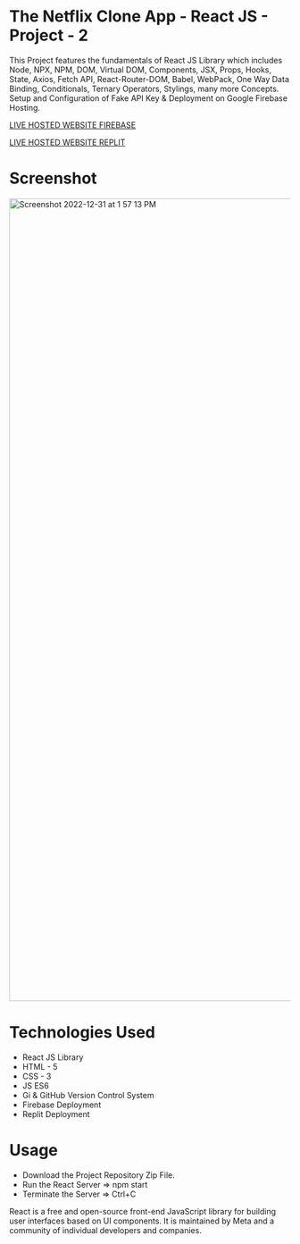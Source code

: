 # The Netflix Clone App - React JS - Project - 2

This Project features the fundamentals of React JS Library which includes Node, NPX, NPM, DOM, Virtual DOM, Components, JSX, Props, Hooks, State, Axios, Fetch API, React-Router-DOM, Babel, WebPack, One Way Data Binding, Conditionals, Ternary Operators, Stylings, many more Concepts. Setup and Configuration of Fake API Key &amp; Deployment on Google Firebase Hosting.

[LIVE HOSTED WEBSITE FIREBASE](https://netflixcloneapp-reactjs-pro2.web.app/)

[LIVE HOSTED WEBSITE REPLIT](https://netflixcloneapp-reactjs-project2.shubhamshriva15.repl.co/)

# Screenshot

<img width="1437" alt="Screenshot 2022-12-31 at 1 57 13 PM" src="https://user-images.githubusercontent.com/115470266/210130488-0ffd27f5-d488-4157-b306-f0d8d95a6237.png">

# Technologies Used

- React JS Library
- HTML - 5
- CSS - 3
- JS ES6
- Gi & GitHub Version Control System
- Firebase Deployment
- Replit Deployment

# Usage

- Download the Project Repository Zip File.
- Run the React Server => npm start
- Terminate the Server => Ctrl+C

React is a free and open-source front-end JavaScript library for building user interfaces based on UI components. It is maintained by Meta and a community of individual developers and companies.
